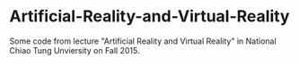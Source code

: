 # Artificial-Reality-and-Virtual-Reality

Some code from lecture "Artificial Reality and Virtual Reality" in National Chiao Tung Unviersity on Fall 2015.
